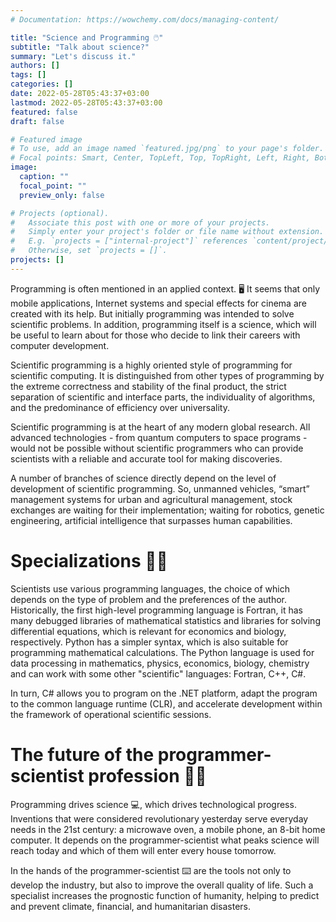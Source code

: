 ```yaml
---
# Documentation: https://wowchemy.com/docs/managing-content/

title: "Science and Programming 🖱️"
subtitle: "Talk about science?"
summary: "Let's discuss it."
authors: []
tags: []
categories: []
date: 2022-05-28T05:43:37+03:00
lastmod: 2022-05-28T05:43:37+03:00
featured: false
draft: false

# Featured image
# To use, add an image named `featured.jpg/png` to your page's folder.
# Focal points: Smart, Center, TopLeft, Top, TopRight, Left, Right, BottomLeft, Bottom, BottomRight.
image:
  caption: ""
  focal_point: ""
  preview_only: false

# Projects (optional).
#   Associate this post with one or more of your projects.
#   Simply enter your project's folder or file name without extension.
#   E.g. `projects = ["internal-project"]` references `content/project/deep-learning/index.md`.
#   Otherwise, set `projects = []`.
projects: []
---
```


Programming is often mentioned in an applied context. 🖥️ It seems that only mobile applications, Internet systems and special effects for cinema are created with its help. But initially programming was intended to solve scientific problems. In addition, programming itself is a science, which will be useful to learn about for those who decide to link their careers with computer development.

Scientific programming is a highly oriented style of programming for scientific computing. It is distinguished from other types of programming by the extreme correctness and stability of the final product, the strict separation of scientific and interface parts, the individuality of algorithms, and the predominance of efficiency over universality.

Scientific programming is at the heart of any modern global research. All advanced technologies - from quantum computers to space programs - would not be possible without scientific programmers who can provide scientists with a reliable and accurate tool for making discoveries.

A number of branches of science directly depend on the level of development of scientific programming. So, unmanned vehicles, “smart” management systems for urban and agricultural management, stock exchanges are waiting for their implementation; waiting for robotics, genetic engineering, artificial intelligence that surpasses human capabilities.

# Specializations 🙎‍♂️

Scientists use various programming languages, the choice of which depends on the type of problem and the preferences of the author. Historically, the first high-level programming language is Fortran, it has many debugged libraries of mathematical statistics and libraries for solving differential equations, which is relevant for economics and biology, respectively. Python has a simpler syntax, which is also suitable for programming mathematical calculations. The Python language is used for data processing in mathematics, physics, economics, biology, chemistry and can work with some other "scientific" languages: Fortran, C++, C#.

In turn, C# allows you to program on the .NET platform, adapt the program to the common language runtime (CLR), and accelerate development within the framework of operational scientific sessions.

# The future of the programmer-scientist profession 🧑‍💼

Programming drives science 💻, which drives technological progress. Inventions that were considered revolutionary yesterday serve everyday needs in the 21st century: a microwave oven, a mobile phone, an 8-bit home computer. It depends on the programmer-scientist what peaks science will reach today and which of them will enter every house tomorrow.

In the hands of the programmer-scientist ⌨️ are the tools not only to develop the industry, but also to improve the overall quality of life. Such a specialist increases the prognostic function of humanity, helping to predict and prevent climate, financial, and humanitarian disasters.


